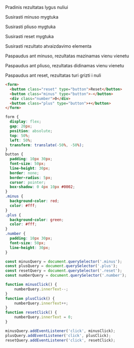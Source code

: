 Pradinis rezultatas lygus nuliui

Susirasti minuso mygtuka

Susirasti pliuso mygtuka

Susirasti reset mygtuka

Susirasti rezultato atvaizdavimo elementa

Paspaudus ant minuso, rezultatas mazinamas vienu vienetu

Paspaudus ant pliuso, rezultatas didinamas vienu vienetu

Paspaudus ant reset, rezultatas turi grizti i nuli

```html
<form>
  <button class="reset" type="button">Reset</button>
  <button class="minus" type="button">-</button>
  <div class="number">0</div>
  <button class="plus" type="button">+</button>
</form>
```

```css
form {
  display: flex;
  gap: 20px;
  position: absolute;
  top: 50%;
  left: 50%;
  transform: translate(-50%, -50%);
}
button {
  padding: 10px 30px;
  font-size: 50px;
  line-height: 30px;
  border: none;
  border-radius: 5px;
  cursor: pointer;
  box-shadow: 0 4px 10px #0002;
}
.minus {
  background-color: red;
  color: #fff;
}
.plus {
  background-color: green;
  color: #fff;
}
.number {
  padding: 10px 30px;
  font-size: 50px;
  line-height: 30px;
}
```
```js
const minusQuery = document.querySelector('.minus');
const plusQuery = document.querySelector('.plus');
const resetQuery = document.querySelector('.reset');
const numberQuery = document.querySelector('.number');

function minusClick() {
    numberQuery.innerText--;
}
function plusClick() {
    numberQuery.innerText++;
}
function resetClick() {
    numberQuery.innerText = 0;
}

minusQuery.addEventListener('click', minusClick);
plusQuery.addEventListener('click', plusClick);
resetQuery.addEventListener('click', resetClick);
```